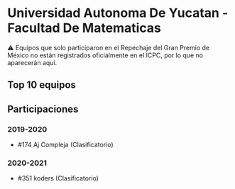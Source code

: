 # Universidad Autonoma De Yucatan - Facultad De Matematicas

:warning: Equipos que solo participaron en el Repechaje del Gran Premio de México no están registrados oficialmente en el ICPC, por lo que no aparecerán aquí.

## Top 10 equipos


## Participaciones

### 2019-2020

- #174 Aj Compleja (Clasificatorio)

### 2020-2021

- #351 koders (Clasificatorio)



